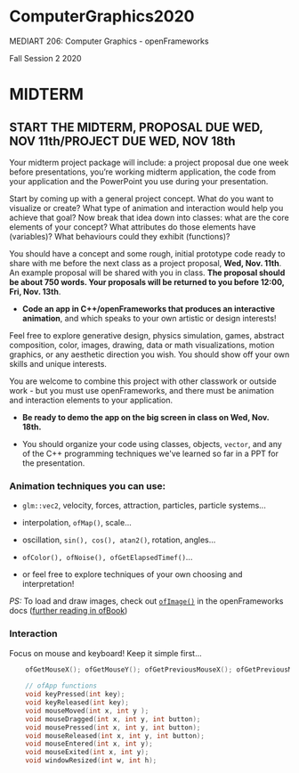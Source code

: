 # ComputerGraphics2020

MEDIART 206: Computer Graphics - openFrameworks
    
Fall Session 2 2020     

# MIDTERM

## START THE MIDTERM, PROPOSAL DUE WED, NOV 11th/PROJECT DUE WED, NOV 18th 

Your midterm project package will include: a project proposal due one week before presentations, you’re working midterm application, the code from your application and the PowerPoint you use during your presentation.

Start by coming up with a general project concept. What do you want to visualize or create? What type of animation and interaction would help you achieve that goal? Now break that idea down into classes: what are the core elements of your concept? What attributes do those elements have (variables)? What behaviours could they exhibit (functions)?

You should have a concept and some rough, initial prototype code ready to share with me before the next class as a project proposal, **Wed, Nov. 11th**. An example proposal will be shared with you in class. **The proposal should be about 750 words. Your proposals will be returned to you before 12:00, Fri, Nov. 13th**.

* **Code an app in C++/openFrameworks that produces an interactive animation**, and which speaks to your own artistic or design interests!

Feel free to explore generative design, physics simulation, games, abstract composition, color, images, drawing, data or math visualizations, motion graphics, or any aesthetic direction you wish. You should show off your own skills and unique interests.

You are welcome to combine this project with other classwork or outside work - but you must use openFrameworks, and there must be animation and interaction elements to your application.

* **Be ready to demo the app on the big screen in class on Wed, Nov. 18th.** 

* You should organize your code using classes, objects, `vector`, and any of the C++ programming techniques we've learned so far in a PPT for the presentation.

### Animation techniques you can use:

+ `glm::vec2`, velocity, forces, attraction, particles, particle systems...
+ interpolation, `ofMap()`, scale...
+ oscillation, `sin(), cos(), atan2()`, rotation, angles...
+ `ofColor(), ofNoise(), ofGetElapsedTimef()`...

+ or feel free to explore techniques of your own choosing and interpretation!
  
_PS:_ To load and draw images, check out [`ofImage()`](http://openframeworks.cc/documentation/graphics/ofImage/) in the openFrameworks docs ([further reading in ofBook](http://openframeworks.cc/ofBook/chapters/image_processing_computer_vision.html#preliminariestoimageprocessing))
    
    
### Interaction 

Focus on mouse and keyboard!  Keep it simple first...

```c++
    ofGetMouseX(); ofGetMouseY(); ofGetPreviousMouseX(); ofGetPreviousMouseY();
    
    // ofApp functions
    void keyPressed(int key);
    void keyReleased(int key);
    void mouseMoved(int x, int y );
    void mouseDragged(int x, int y, int button);
    void mousePressed(int x, int y, int button);
    void mouseReleased(int x, int y, int button);
    void mouseEntered(int x, int y);
    void mouseExited(int x, int y);
    void windowResized(int w, int h);
```
